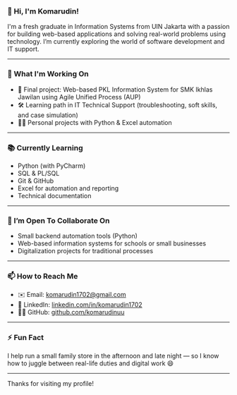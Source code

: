 ### 👋 Hi, I'm Komarudin!

I'm a fresh graduate in Information Systems from UIN Jakarta with a passion for building web-based applications and solving real-world problems using technology. I’m currently exploring the world of software development and IT support.

---

### 💼 What I'm Working On
- 🚀 Final project: Web-based PKL Information System for SMK Ikhlas Jawilan using Agile Unified Process (AUP)
- 🛠️ Learning path in IT Technical Support (troubleshooting, soft skills, and case simulation)
- 👨‍💻 Personal projects with Python & Excel automation

---

### 📚 Currently Learning
- Python (with PyCharm)
- SQL & PL/SQL
- Git & GitHub
- Excel for automation and reporting
- Technical documentation

---

### 🤝 I’m Open To Collaborate On
- Small backend automation tools (Python)
- Web-based information systems for schools or small businesses
- Digitalization projects for traditional processes

---

### 📫 How to Reach Me
- ✉️ Email: komarudin1702@gmail.com
- 💼 LinkedIn: [linkedin.com/in/komarudin1702](https://linkedin.com/in/komarudin1702)
- 🧑‍💻 GitHub: [github.com/komarudinuu](https://github.com/komarudinuu)

---

### ⚡ Fun Fact
I help run a small family store in the afternoon and late night — so I know how to juggle between real-life duties and digital work 😄

---

Thanks for visiting my profile!
